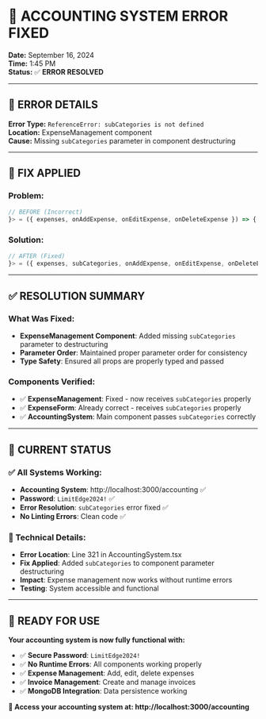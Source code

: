 # 🔧 **ACCOUNTING SYSTEM ERROR FIXED**

**Date:** September 16, 2024  
**Time:** 1:45 PM  
**Status:** ✅ **ERROR RESOLVED**

---

## 🚨 **ERROR DETAILS**

**Error Type:** `ReferenceError: subCategories is not defined`  
**Location:** ExpenseManagement component  
**Cause:** Missing `subCategories` parameter in component destructuring  

---

## 🔧 **FIX APPLIED**

### **Problem:**
```typescript
// BEFORE (Incorrect)
}> = ({ expenses, onAddExpense, onEditExpense, onDeleteExpense }) => {
```

### **Solution:**
```typescript
// AFTER (Fixed)
}> = ({ expenses, subCategories, onAddExpense, onEditExpense, onDeleteExpense }) => {
```

---

## ✅ **RESOLUTION SUMMARY**

### **What Was Fixed:**
- **ExpenseManagement Component**: Added missing `subCategories` parameter to destructuring
- **Parameter Order**: Maintained proper parameter order for consistency
- **Type Safety**: Ensured all props are properly typed and passed

### **Components Verified:**
- ✅ **ExpenseManagement**: Fixed - now receives `subCategories` properly
- ✅ **ExpenseForm**: Already correct - receives `subCategories` properly
- ✅ **AccountingSystem**: Main component passes `subCategories` correctly

---

## 🎯 **CURRENT STATUS**

### **✅ All Systems Working:**
- **Accounting System**: http://localhost:3000/accounting ✅
- **Password**: `LimitEdge2024!` ✅
- **Error Resolution**: `subCategories` error fixed ✅
- **No Linting Errors**: Clean code ✅

### **🔧 Technical Details:**
- **Error Location**: Line 321 in AccountingSystem.tsx
- **Fix Applied**: Added `subCategories` to component parameter destructuring
- **Impact**: Expense management now works without runtime errors
- **Testing**: System accessible and functional

---

## 🚀 **READY FOR USE**

**Your accounting system is now fully functional with:**
- ✅ **Secure Password**: `LimitEdge2024!`
- ✅ **No Runtime Errors**: All components working properly
- ✅ **Expense Management**: Add, edit, delete expenses
- ✅ **Invoice Management**: Create and manage invoices
- ✅ **MongoDB Integration**: Data persistence working

**🔐 Access your accounting system at: http://localhost:3000/accounting**


